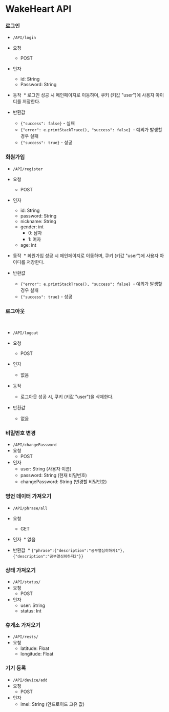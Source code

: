 # WakeHeart API

### 로그인

* `/API/login`


* 요청
  * POST
* 인자
  * id: String
  * Password: String
* 동작
  * 로그인 성공 시 메인페이지로 이동하며, 쿠키 (키값 "user")에 사용자 아이디를 저장한다.
* 반환값
  * `{"success": false}` - 실패
  * `{"error": e.printStackTrace(), "success": false} `- 예외가 발생할 경우 실패
  * `{"success": true}` - 성공



### 회원가입

* `/API/register`


* 요청
  * POST
* 인자
  * id: String
  * password: String
  * nickname: String
  * gender: int
    * 0: 남자
    * 1: 여자
  * age: int
* 동작
  * 회원가입 성공 시 메인페이지로 이동하며,  쿠키 (키값 "user")에 사용자 아이디를 저장한다.
* 반환값
  * `{"error": e.printStackTrace(), "success": false} `- 예외가 발생할 경우 실패
  * `{"success": true}` - 성공




### 로그아웃

​	

- `/API/logout`


- 요청
  - POST
- 인자
  - 없음
- 동작
  - 로그아웃 성공 시, 쿠키 (키값 "user")을 삭제한다.
- 반환값
  - 없음


### 비밀번호 변경

* `/API/changePassword`
* 요청
  * POST
* 인자
  * user: String (사용자 이름)
  * password: String (현재 비밀번호)
  * changePassword: String (변경할 비밀번호)

### 명언 데이터 가져오기

* `/API/phrase/all`


* 요청
  * GET
* 인자
  * 없음
* 반환값
  * `{"phrase":{"description":"공부열심히하자1"}, {"description":"공부열심히하자2"}}`



### 상태 가져오기

* `/API/status/`
* 요청
  * POST
* 인자
  * user: String
  * status: Int



### 휴게소 가져오기

* `/API/rests/`
* 요청
  * latitude: Float
  * longitude: Float



### 기기 등록

* `/API/device/add`
* 요청
  * POST 
* 인자
  * imei: String (안드로이드 고유 값)
